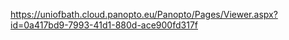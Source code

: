 https://uniofbath.cloud.panopto.eu/Panopto/Pages/Viewer.aspx?id=0a417bd9-7993-41d1-880d-ace900fd317f